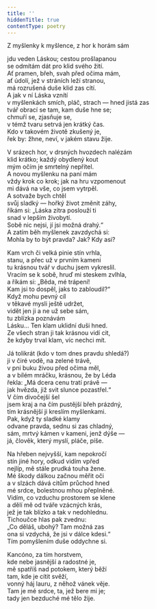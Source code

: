 ```yaml
---
title: ''
hiddenTitle: true
contentType: poetry
---
```


<section>

Z myšlenky k myšlence, z hor k horám sám

jdu veden Láskou; cestou prošlapanou  
se odmítám dát pro klid svého žití.  
Ať pramen, břeh, svah před očima mám,  
ať údolí, jež v stráních leží stranou,  
má rozrušená duše klid zas cítí.  
A jak v ní Láska vznítí  
v myšlenkách smích, pláč, strach — hned jistá zas  
tvář obrací se tam, kam duše hne se;  
chmuří se, zjasňuje se,  
v témž tvaru setrvá jen krátký čas.  
Kdo v takovém životě zkušený je,  
řek by: žhne, neví, v jakém stavu žije.

</section>

<section>

V srázech hor, v drsných hvozdech nalézám  
klid krátko; každý obydlený kout  
mým očím je smrtelný nepřítel.  
A novou myšlenku na paní mám  
vždy krok co krok; jak na hru vzpomenout  
mi dává na vše, co jsem vytrpěl.  
A sotvaže bych chtěl  
svůj sladký — hořký život změnit záhy,  
říkám si: „Láska zítra poslouží ti  
snad v lepším živobytí.  
Sobě nic nejsi, jí jsi možná drahý.“  
A zatím běh myšlenek zavzdychá si:  
Mohla by to být pravda? Jak? Kdy asi?

</section>

<section>

Kam vrch či velká pinie stín vrhla,  
stanu, a přec už v prvním kameni  
tu krásnou tvář v duchu jsem vykreslil.  
Vracím se k sobě, hruď mi steskem zvlhla,  
a říkám si: „Běda, mé trápení!  
Kam jsi to dospěl, jaks to zabloudil?“  
Když mohu pevný cíl  
v těkavé mysli ještě udržet,  
vidět jen ji a ne už sebe sám,  
tu zblízka poznávám  
Lásku… Ten klam uklidní duši hned.  
Ze všech stran ji tak krásnou vidí cit,  
že kdyby trval klam, víc nechci mít.

</section>

<section>

Já tolikrát (kdo v tom dnes pravdu shledá?)  
ji v čiré vodě, na zelené trávě,  
v pni buku živou před očima měl,  
a v bílém mráčku, krásnou, že by Léda  
řekla: „Má dcera cenu tratí právě —  
jak hvězda, již svit slunce pozastřel.“  
V čím divočejší šel  
jsem kraj a na čím pustější břeh prázdný,  
tím krásnější ji kreslím myšlenkami.  
Pak, když ty sladké klamy  
odvane pravda, sednu si zas chladný,  
sám, mrtvý kámen v kameni, jenž dýše —  
já, člověk, který myslí, pláče, píše.

</section>

<section>

Na hřeben nejvyšší, kam nepokročí  
stín jiné hory, odkud vidím vpřed  
nejlíp, mě stále prudká touha žene.  
Mé škody dálkou začnou měřit oči  
a v slzách dává citům průchod hned  
mé srdce, bolestnou mhou přeplněné.  
Vidím, co vzduchu prostorem se klene  
a dělí mě od tváře vzácných krás,  
jež je tak blízko a tak v nedohlednu.  
Tichoučce hlas pak zvednu:  
„Co děláš, ubohý? Tam možná zas  
ona si vzdychá, že jsi v dálce kdesi.“  
Tím pomyšlením duše oddychne si.

</section>

<section>

Kancóno, za tím horstvem,  
kde nebe jasnější a radostné je,  
mě spatříš nad potokem, který běží  
tam, kde je cítit svěží,  
vonný háj lauru, z něhož vánek věje.  
Tam je mé srdce, ta, jež bere mi je;  
tady jen bezduché mé tělo žije.

</section>
